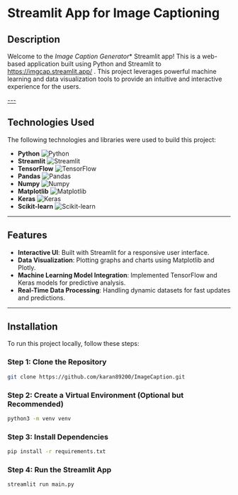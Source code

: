 # Streamlit App for Image Captioning

## Description
Welcome to the *Image Caption Generator** Streamlit app! This is a web-based application built using Python and Streamlit to https://imgcap.streamlit.app/ . This project leverages powerful machine learning and data visualization tools to provide an intuitive and interactive experience for the users.

[---](https://github.com/user-attachments/assets/28a5467e-8f5f-4db5-8fa7-55ea48f874a3)

## Technologies Used
The following technologies and libraries were used to build this project:

- **Python** ![Python](https://img.shields.io/badge/Python-3.10-blue)
- **Streamlit** ![Streamlit](https://img.shields.io/badge/Streamlit-1.41.1-lightblue)
- **TensorFlow** ![TensorFlow](https://img.shields.io/badge/TensorFlow-2.18-green)
- **Pandas** ![Pandas](https://img.shields.io/badge/Pandas-2.2.3-blue)
- **Numpy** ![Numpy](https://img.shields.io/badge/Numpy-1.26.4-lightgreen)
- **Matplotlib** ![Matplotlib](https://img.shields.io/badge/Matplotlib-3.10.0-red)
- **Keras** ![Keras](https://img.shields.io/badge/Keras-3.8-blue)
- **Scikit-learn** ![Scikit-learn](https://img.shields.io/badge/Scikit--learn-1.1-yellow)

---

## Features
- **Interactive UI**: Built with Streamlit for a responsive user interface.
- **Data Visualization**: Plotting graphs and charts using Matplotlib and Plotly.
- **Machine Learning Model Integration**: Implemented TensorFlow and Keras models for predictive analysis.
- **Real-Time Data Processing**: Handling dynamic datasets for fast updates and predictions.

---

## Installation

To run this project locally, follow these steps:

### Step 1: Clone the Repository
```bash
git clone https://github.com/karan89200/ImageCaption.git
```
### Step 2: Create a Virtual Environment (Optional but Recommended)
```bash
python3 -m venv venv
```
### Step 3: Install Dependencies
```bash
pip install -r requirements.txt
```
### Step 4: Run the Streamlit App
```bash
streamlit run main.py
```
